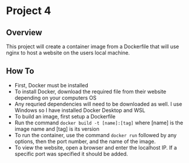 # Project 4

## Overview

This project will create a container image from a Dockerfile that will use nginx to host a website on the users local machine.

## How To

- First, Docker must be installed
- To install Docker, download the required file from their website depending on your computers OS
- Any requried dependencies will need to be downloaded as well. I use Windows so I have installed Docker Desktop and WSL
- To build an image, first setup a Dockerfile
- Run the command `docker build -t [name]:[tag]` where [name] is the image name and [tag] is its version
- To run the container, use the command `docker run` followed by any options, then the port number, and the name of the image.
- To view the website, open a browser and enter the localhost IP. If a specific port was specified it should be added.
